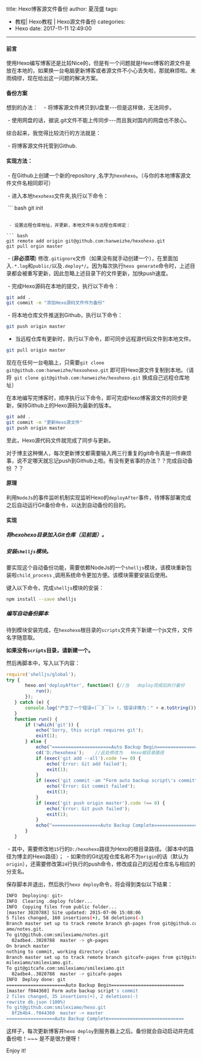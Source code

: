 title: Hexo博客源文件备份
author: 夏茂盛
tags:
  - 教程| Hexo教程 | Hexo源文件备份
categories:
  - Hexo
date: 2017-11-11 12:49:00
---
#### 前言

使用Hexo编写博客还是比较Nice的，但是有一个问题就是Hexo博客的源文件是放在本地的，如果换一台电脑更新博客或者源文件不小心丢失啦，那就麻烦啦。未雨绸缪，现在给出这一问题的解决方案。

#### 备份方案

想到的办法：
  
  - 将博客源文件拷贝到U盘里---但是这样做，无法同步。
  
  - 使用网盘的话，据说.git文件不能上传同步---而且我对国内的网盘也不放心。
  
综合起来，我觉得比较流行的方法就是：
 
  - 将博客源文件托管到Github.
  
#### 实现方法：
 
  - 在Github上创建一个新的repository ,名字为` hexohexo `。（与你的本地博客源文件文件名相同即可）
  
  - 进入本地`hexohexo`文件夹,执行以下命令：
  
  ``` bash
  git init
  ```
  
  - 设置远程仓库地址，并更新，本地文件夹与远程仓库绑定：
  
  ``` bash
  git remote add origin git@github.com:hanweizhe/hexohexo.git
  git pull orgin master
  
  ```
  
  - (**非必须项**) 修改`.gitignore`文件（如果没有就手动创建一个），在里面加入`.*.log`和`public/`以及`.deploy*/`。因为每次执行`hexo generate`命令时，上述目录都会被重写更新，因此忽略上述目录下的文件更新，加快push速度。
  
  - 完成Hexo源码在本地的提交，执行以下命令：
  
  ``` bash
  git add .
  git commit -m "添加Hexo源码文件作为备份"
  ```
  - 将本地仓库文件推送到Github，执行以下命令：
  
  ``` bash
  git push origin master
  ```
 - 当远程仓库有更新时，执行以下命令，即可同步远程源代码文件到本地文件。
 
 ``` bash
 git pull origin master
 ```

现在在任何一台电脑上，只需要` git clone git@github.com:hanweizhe/hexoohexo.git ` 即可将Hexo源文件复制到本地。（请将` git clone git@github.com:hanweizhe/hexohexo.git` 换成自己远程仓库地址）
 
在本地编写完博客时，顺序执行以下命令，即可完成Hexo博客源文件的同步更新，保持Github上的Hexo源码为最新的版本。
 
 ``` bash
 git add .
 git commit -m "更新Hexo源文件"
 git push origin master
 ```
至此，Hexo源代码文件就完成了同步与更新。
 
对于博主这种懒人，每次更新博文都需要输入两三行重复的git命令真是一件麻烦事，说不定哪天就忘记push到Github上啦。有没有更省事的办法？？完成自动备份 ？？
  
#### 原理
 
利用`NodeJs`的事件监听机制实现监听Hexo的`deployAfter`事件，待博客部署完成之后自动运行Git备份命令，以达到自动备份的目的。
 
#### 实现
 
##### 将hexohexo目录加入Git仓库（见前面）。
 
##### 安装`shelljs`模块。
 
要实现这个自动备份功能，需要依赖NodeJs的一个`shelljs`模块，该模块重新包装啦`child_process`
 ,调用系统命令更加方便。该模块需要安装后使用。
 
 
键入以下命令，完成`shelljs`模块的安装：
 
 ``` bash
 npm install --save shelljs
 ```
 
##### 编写自动备份脚本
 
 
待到模块安装完成，在`hexohexo`根目录的`scripts`文件夹下新建一个js文件，文件名字随意取。
 
**如果没有`scripts`目录，请新建一个。**
 
然后再脚本中，写入以下内容：
 
 ``` js
 require('shelljs/global');
 try {
        hexo.on('deployAfter', function() {//当   deploy完成后执行备份
            run();
        });
    } catch (e) {
        console.log("产生了一个错误<(￣3￣)> !，错误详情为：" + e.toString());
    }
    function run() {
        if (!which('git')) {
            echo('Sorry, this script requires git');
            exit(1);
        } else {
            echo("======================Auto Backup Begin===========================");
            cd('D:/hexohexo');    //此处修改为   Hexo根目录路径
            if (exec('git add --all').code !== 0) {
                echo('Error: Git add failed');
                exit(1);
            }
            if (exec('git commit -am "Form auto backup script\'s commit"').code !== 0) {
                echo('Error: Git commit failed');
                exit(1);
            }
            if (exec('git push origin master').code !== 0) {
                echo('Error: Git push failed');
                exit(1);
            }
            echo("==================Auto Backup Complete============================")
        }
    }
```
  - 其中，需要修改地`15`行的`D:/hexohexo`路径为Hexo的根目录路径。（脚本中的路径为博主的Hexo路径）；
  - 如果你的Git远程仓库名称不为`origin`的话（默认为`origin`），还需要修改第`24`行执行的push命令，修改成自己的远程仓库名与相应的分支名。
  
保存脚本并退出，然后执行`hexo deploy`命令，将会得到类似以下结果：
 
 ``` bash
INFO  Deploying: git>
INFO  Clearing .deploy folder...
INFO  Copying files from public folder...
[master 3020788] Site updated: 2015-07-06 15:08:06
 5 files changed, 160 insertions(+), 58 deletions(-)
Branch master set up to track remote branch gh-pages from git@github.com:smilexi
amo/notes.git.
To git@github.com:smilexiamo/notes.git
   02adbe4..3020788  master -> gh-pages
On branch master
nothing to commit, working directory clean
Branch master set up to track remote branch gitcafe-pages from git@gitcafe.com:s
milexiamo/smilexiamo.git.
To git@gitcafe.com:smilexiamo/smilexiamo.git
   02adbe4..3020788  master -> gitcafe-pages
INFO  Deploy done: git
======================Auto Backup Begin===========================
[master f044360] Form auto backup script's commit
 2 files changed, 35 insertions(+), 2 deletions(-)
 rewrite db.json (100%)
To git@github.com:smilexiamo/hexo.git
   8f2b4b4..f044360  master -> master
==================Auto Backup Complete============================
```

这样子，每次更新博客并`hexo deploy`到服务器上之后。备份就会自动启动并完成备份啦！~~~ 是不是很方便呀！

Enjoy it!